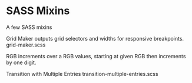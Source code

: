 # SASS Mixins

A few SASS mixins

Grid Maker outputs grid selectors and widths for responsive breakpoints.
grid-maker.scss


RGB increments over a RGB values, starting at given RGB then increments by one digit.


Transition with Multiple Entries
transition-multiple-entries.scss
